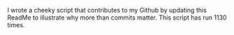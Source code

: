 I wrote a cheeky script that contributes to my Github by updating this ReadMe to illustrate why more than commits matter. This script has run 1130 times.